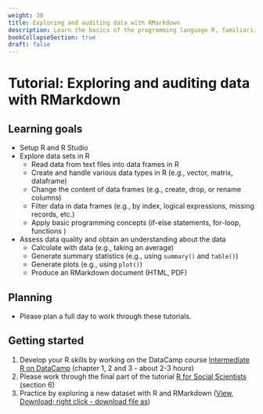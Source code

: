 ```yaml
---
weight: 30
title: Exploring and auditing data with RMarkdown
description: Learn the basics of the programming language R, familiarize yourself with RStudio, and use your skills to explore new datasets.
bookCollapseSection: true
draft: false
---
```


# Tutorial: Exploring and auditing data with RMarkdown

## Learning goals

- Setup R and R Studio
- Explore data sets in R
  - Read data from text files into data frames in R
  - Create and handle various data types in R (e.g., vector, matrix, dataframe)
  - Change the content of data frames (e.g., create, drop, or rename columns)
  - Filter data in data frames (e.g., by index, logical expressions, missing records, etc.)
  - Apply basic programming concepts (if-else statements, for-loop, functions )
- Assess data quality and obtain an understanding about the data
  - Calculate with data (e.g., taking an average)
  - Generate summary statistics (e.g., using `summary()` and `table()`)
  - Generate plots (e.g., using `plot()`)
  - Produce an RMarkdown document (HTML, PDF)

<!--* Analyze data (summary statistics, mathematical operations, sort data, plots)-->

## Planning

- Please plan a full day to work through these tutorials.

## Getting started

1. Develop your R skills by working on the DataCamp course [Intermediate R on DataCamp](https://www.datacamp.com/courses/intermediate-r) (chapter 1, 2 and 3 - about 2-3 hours)
2. Please work through the final part of the tutorial [R for Social Scientists](https://datacarpentry.org/r-socialsci/) (section 6)
3. Practice by exploring a new dataset with R and RMarkdown ([View](intro-to-r.html), [Download; right click - download file as](intro-to-r.Rmd))

<!--- If you like, you can submit your exercises as a "proof for investing in your skills" (self- and peer assessment). Work on the exercises in the answer skeleton file ([Download](intro-to-r-skeleton.Rmd); right-click, download linked file as...). Then, open the file in RStudio.


### Create (Data Challenge #1)
- Create an RMarkdown report in which you explore open-ended questions! Start from the answer skeleton ([View](data-report.html), [Download; right click - download file as](data-report.Rmd))
- If you like, you can submit your data challenge as a "proof for investing in your skills" (self- and peer assessment).
-->
